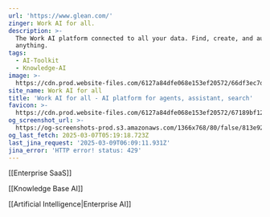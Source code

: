 ```yaml
---
url: 'https://www.glean.com/'
zinger: Work AI for all.
description: >-
  The Work AI platform connected to all your data. Find, create, and automate
  anything.
tags:
  - AI-Toolkit
  - Knowledge-AI
image: >-
  https://cdn.prod.website-files.com/6127a84dfe068e153ef20572/66df3ec7d95ad78e65888721_Website%20preview%20card.webp
site_name: Work AI for all
title: 'Work AI for all - AI platform for agents, assistant, search'
favicon: >-
  https://cdn.prod.website-files.com/6127a84dfe068e153ef20572/67189bf127c626679a308b22_32x32%20Glean%20Favicon.png
og_screenshot_url: >-
  https://og-screenshots-prod.s3.amazonaws.com/1366x768/80/false/813e921aa03baca49fc561766f4b3c788522f4c6b184c51c76d6ce09e4412b4b.jpeg
og_last_fetch: 2025-03-07T05:19:18.723Z
last_jina_request: '2025-03-09T06:09:11.931Z'
jina_error: 'HTTP error! status: 429'
---
```

[[Enterprise SaaS]]

[[Knowledge Base AI]]

[[Artificial Intelligence|Enterprise AI]]
